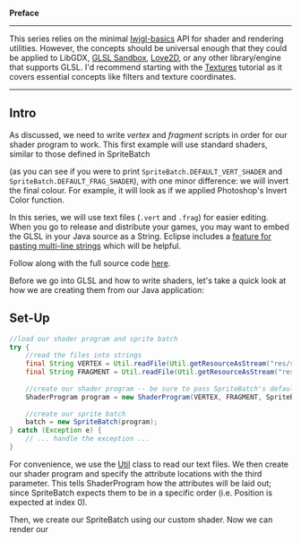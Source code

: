 **Preface**

***

This series relies on the minimal [lwjgl-basics](https://github.com/mattdesl/lwjgl-basics) API for shader and rendering utilities. However, the concepts should be universal enough that they could be applied to LibGDX, [GLSL Sandbox](http://glsl.heroku.com/), [Love2D](https://love2d.org/), or any other library/engine that supports GLSL. I'd recommend starting with the [Textures](https://github.com/mattdesl/lwjgl-basics/wiki/Textures) tutorial as it covers essential concepts like filters and texture coordinates.

***

## Intro

As discussed, we need to write *vertex* and *fragment* scripts in order for our shader program to work. This first example will use standard shaders, similar to those defined in SpriteBatch

(as you can see if you were to print `SpriteBatch.DEFAULT_VERT_SHADER` and `SpriteBatch.DEFAULT_FRAG_SHADER`), with one minor difference: we will invert the final colour. For example, it will look as if we applied Photoshop's Invert Color function.

In this series, we will use text files (`.vert` and `.frag`) for easier editing. When you go to release and distribute your games, you may want to embed the GLSL in your Java source as a String. Eclipse includes a [feature for pasting multi-line strings](http://www.vasanth.in/2009/03/10/eclipse-tip-escape-text-when-pasting/) which will be helpful.

Follow along with the full source code [here](https://github.com/mattdesl/lwjgl-basics/blob/master/test/mdesl/test/shadertut/ShaderLesson1.java).

Before we go into GLSL and how to write shaders, let's take a quick look at how we are creating them from our Java application:

## Set-Up

```java
//load our shader program and sprite batch
try {
	//read the files into strings
	final String VERTEX = Util.readFile(Util.getResourceAsStream("res/shadertut/lesson1.vert"));
	final String FRAGMENT = Util.readFile(Util.getResourceAsStream("res/shadertut/lesson1.frag"));
	
	//create our shader program -- be sure to pass SpriteBatch's default attributes!
	ShaderProgram program = new ShaderProgram(VERTEX, FRAGMENT, SpriteBatch.ATTRIBUTES);
	
	//create our sprite batch
	batch = new SpriteBatch(program);
} catch (Exception e) { 
	// ... handle the exception ... 
}
```

For convenience, we use the [Util](https://github.com/mattdesl/lwjgl-basics/blob/master/test/mdesl/test/Util.java) class to read our text files. We then create our shader program and specify the attribute locations with the third parameter. This tells ShaderProgram how the attributes will be laid out; since SpriteBatch expects them to be in a specific order (i.e. Position is expected at index 0). 

Then, we create our SpriteBatch using our custom shader. Now we can render our 
